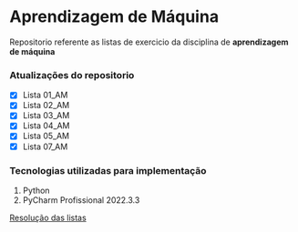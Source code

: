 # Aprendizagem de Máquina

Repositorio referente as listas de exercicio da disciplina de **aprendizagem de máquina**

### Atualizações do repositorio
- [x] Lista 01_AM
- [x] Lista 02_AM
- [x] Lista 03_AM
- [x] Lista 04_AM
- [x] Lista 05_AM
- [x] Lista 07_AM

### Tecnologias utilizadas para implementação 
1. Python
2. PyCharm Profissional 2022.3.3

[Resolução das listas](https://drive.google.com/drive/folders/1exszd8b56_D1dJc1LhvrFNNzTbpOOIjz?usp=sharing)
